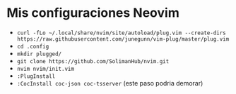 # Mis configuraciones Neovim

- `curl -fLo ~/.local/share/nvim/site/autoload/plug.vim --create-dirs https://raw.githubusercontent.com/junegunn/vim-plug/master/plug.vim`
- `cd .config`
- `mkdir plugged/`
- `git clone https://github.com/SolimanHub/nvim.git`
- `nvim nvim/init.vim`
- `:PlugInstall`
- `:CocInstall coc-json coc-tsserver` (este paso podria demorar)
